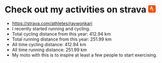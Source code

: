 # Check out my activities on strava ![logo](https://github.com/raywonkari/raywonkari/blob/master/logo/strava.png)
* https://strava.com/athletes/raywonkari
* I recently started running and cycling.
* Total cycling distance from this year: 412.94 km
* Total running distance from this year: 251.99 km
* All time cycling distance: 412.94 km
* All time running distance: 251.99 km
* My moto with this is to inspire at least a few people to start exercising.
